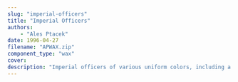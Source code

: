 ```yaml
---
slug: "imperial-officers"
title: "Imperial Officers"
authors: 
    - "Ales Ptacek"
date: 1996-04-27
filename: "APWAX.zip"
component_type: "wax"
cover:
description: "Imperial officers of various uniform colors, including a Grand Admiral."
---
```

